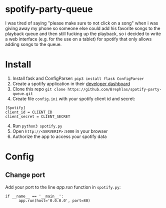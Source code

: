 # spotify-party-queue
I was tired of saying "please make sure to not click on a song" when i was giving away my phone so someone else could add his favorite songs to the playback queue and then still fucking up the playback, so i decided to write a web interface (e.g. for the use on a tablet) for spotify that only allows adding songs to the queue.

# Install
1. Install fask and ConfigParser: `pip3 install flask ConfigParser`
1. Create a spotify application in their [developer dashboard](https://developer.spotify.com/dashboard/applications)
2. Clone this repo
`git clone https://github.com/Brephlas/spotify-party-queue.git`
3. Create file `config.ini` with your spotify client id and secret:
```
[Spotify]
client_id = CLIENT_ID
client_secret = CLIENT_SECRET
```
4. Run `python3 spotify.py`
5. Open `http://<SERVERIP>:5000` in your browser
6. Authorize the app to access your spotify data


# Config
## Change port
Add your port to the line *app.run* function in `spotify.py`:
```
if __name__ == '__main__':
      app.run(host='0.0.0.0', port=80)
```
